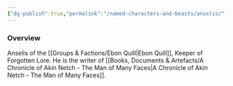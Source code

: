 ```yaml
---
{"dg-publish":true,"permalink":"/named-characters-and-beasts/anselis/","tags":["NPC"],"updated":"2025-01-18T23:46:47.435+00:00"}
---
```



### Overview
Anselis of the [[Groups & Factions/Ebon Quill\|Ebon Quill]], Keeper of Forgotten Lore. He is the writer of [[Books, Documents & Artefacts/A Chronicle of Akin Netch - The Man of Many Faces\|A Chronicle of Akin Netch - The Man of Many Faces]].